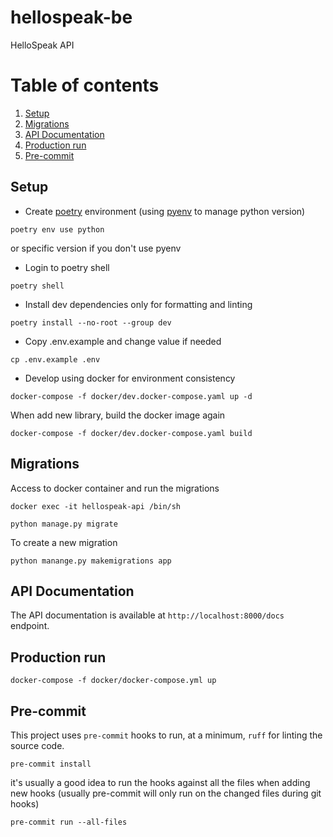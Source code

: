 # hellospeak-be
HelloSpeak API


# Table of contents

1. [Setup](#setup)
2. [Migrations](#migrations)
3. [API Documentation](#api-documentation)
4. [Production run](#production-run)
5. [Pre-commit](#pre-commit)


## Setup

- Create [poetry](https://python-poetry.org/docs/#installation) environment (using [pyenv](https://github.com/pyenv/pyenv#installation) to manage python version)

```shell
poetry env use python
```
or specific version if you don't use pyenv


- Login to poetry shell

```shell
poetry shell
```

- Install dev dependencies only for formatting and linting

```shell
poetry install --no-root --group dev
```

- Copy .env.example and change value if needed

```shell
cp .env.example .env
```

- Develop using docker for environment consistency
```shell
docker-compose -f docker/dev.docker-compose.yaml up -d
```

When add new library, build the docker image again

```shell
docker-compose -f docker/dev.docker-compose.yaml build
```

## Migrations

Access to docker container and run the migrations

```shell
docker exec -it hellospeak-api /bin/sh
```

```shell
python manage.py migrate
```

To create a new migration

```shell
python manange.py makemigrations app
```
## API Documentation

The API documentation is available at `http://localhost:8000/docs` endpoint.

## Production run

`docker-compose -f docker/docker-compose.yml up`

## Pre-commit

This project uses `pre-commit` hooks to run, at a minimum, `ruff` for linting the source code.

```shell
pre-commit install
```

it's usually a good idea to run the hooks against all the files when adding new hooks (usually pre-commit will only run on the changed files during git hooks)
```shell
pre-commit run --all-files
```

